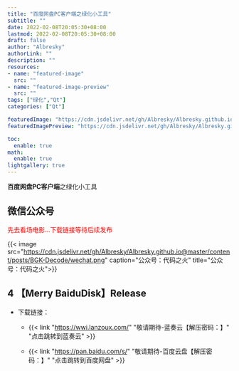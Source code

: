 ```yaml
---
title: "百度网盘PC客户端之绿化小工具"
subtitle: ""
date: 2022-02-08T20:05:30+08:00
lastmod: 2022-02-08T20:05:30+08:00
draft: false
author: "Albresky"
authorLink: ""
description: ""
resources:
- name: "featured-image"
  src: ""
- name: "featured-image-preview"
  src: ""
tags: ["绿化","Qt"]
categories: ["Qt"]

featuredImage: "https://cdn.jsdelivr.net/gh/Albresky/Albresky.github.io@master/content/posts/MerryBaiduDisk/featured-image.jpg"
featuredImagePreview: "https://cdn.jsdelivr.net/gh/Albresky/Albresky.github.io@master/content/posts/MerryBaiduDisk/featured-image-preview.png"

toc:
  enable: true
math:
  enable: true
lightgallery: true
---
```

**百度网盘PC客户端**之绿化小工具
<!--more-->
## 微信公众号

<span style="color:red;">先去看场电影...下载链接等待后续发布</span>

{{< image src="https://cdn.jsdelivr.net/gh/Albresky/Albresky.github.io@master/content/posts/BGK-Decode/wechat.png" caption="公众号：代码之火" title="公众号：代码之火">}}


## 4 【Merry BaiduDisk】Release

 - 下载链接：

   - {{< link "https://wwi.lanzoux.com/" "敬请期待-蓝奏云【解压密码：】" "点击跳转到蓝奏云" >}}

   - {{< link "https://pan.baidu.com/s/" "敬请期待-百度云盘【解压密码：】" "点击跳转到百度网盘" >}}